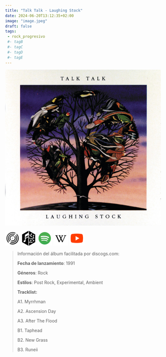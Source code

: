 ```yaml
---
title: "Talk Talk - Laughing Stock"
date: 2024-06-20T13:12:35+02:00
image: "image.jpeg"
draft: false
tags:
 - rock_progresivo
 #- tagB
 #- tagC
 #- tagD
 #- tagE
---
```

![cover](image.jpeg (Talk-Talk - Laughing-Stock))
 
[![discogs](../links/svg/discogs.png (discogs))](https://www.discogs.com/master/26553)
[![musicbrainz](../links/svg/musicbrainz.png (musicbrainz))](https://musicbrainz.org/release/84e1bcda-7cc3-3fcd-b8d8-5830a151fb64)
[![spotify](../links/svg/spotify.png (putify))](https://open.spotify.com/album/3NEa40lY9rNpSIALSIKn79)
[![wikipedia](../links/svg/wikipedia.png (wikipedia))](None)
[![youtube](../links/svg/youtube.png (youtube))](https://www.youtube.com/playlist?list=PLiN-7mukU_REjf4JzQvieK3-4OajaTgw4)
 
<!-- [![bandcamp](../links/svg/bandcamp.png (bandcamp))]() -->
<!-- [![lastfm](../links/svg/lastfm.png (lastfm))]() -->
 
> Información del álbum facilitada por discogs.com:
> 
> **Fecha de lanzamiento**: 1991
> 
> **Géneros**: Rock
> 
> **Estilos**: Post Rock, Experimental, Ambient
> 
> **Tracklist:**
> 
>   A1. Myrrhman    
> 
>   A2. Ascension Day    
> 
>   A3. After The Flood    
> 
>   B1. Taphead    
> 
>   B2. New Grass    
> 
>   B3. Runeii    
> 
